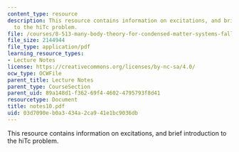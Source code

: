 ```yaml
---
content_type: resource
description: This resource contains information on excitations, and brief introduction
  to the hiTc problem.
file: /courses/8-513-many-body-theory-for-condensed-matter-systems-fall-2004/03d7090eb0a3434a2ca941e1bc9036db_notes10.pdf
file_size: 2144944
file_type: application/pdf
learning_resource_types:
- Lecture Notes
license: https://creativecommons.org/licenses/by-nc-sa/4.0/
ocw_type: OCWFile
parent_title: Lecture Notes
parent_type: CourseSection
parent_uid: 89a148d1-f362-69f4-4602-4795793f8d41
resourcetype: Document
title: notes10.pdf
uid: 03d7090e-b0a3-434a-2ca9-41e1bc9036db
---
```

This resource contains information on excitations, and brief introduction to the hiTc problem.